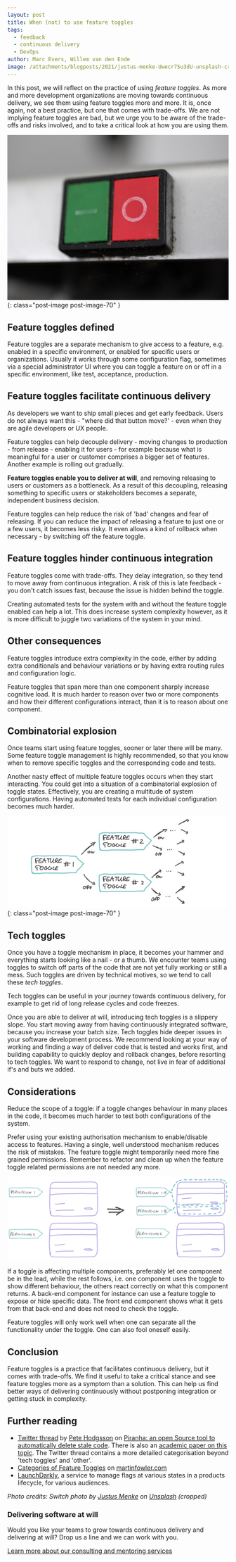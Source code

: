 ```yaml
---
layout: post
title: When (not) to use feature toggles
tags:
  - feedback
  - continuous delivery
  - DevOps
author: Marc Evers, Willem van den Ende
image: /attachments/blogposts/2021/justus-menke-Uwecr7Su3dU-unsplash-cropped.jpg
---
```


In this post, we will reflect on the practice of using _feature toggles_. As
more and more development organizations are moving towards continuous delivery,
we see them using feature toggles more and more. It is, once again, not a best
practice, but one that comes with trade-offs. We are not implying feature
toggles are bad, but we urge you to be aware of the trade-offs and risks
involved, and to take a critical look at how you are using them.

![switch picture](/attachments/blogposts/2021/justus-menke-Uwecr7Su3dU-unsplash-cropped.jpg)
{: class="post-image post-image-70" }

## Feature toggles defined

Feature toggles are a separate mechanism to give access to a feature, e.g.
enabled in a specific environment, or enabled for specific users or
organizations. Usually it works through some configuration flag, sometimes via a
special administrator UI where you can toggle a feature on or off in a specific
environment, like test, acceptance, production.

## Feature toggles facilitate continuous delivery

As developers we want to ship small pieces and get early feedback. Users do not
always want this - "where did that button move?' - even when they are agile
developers or UX people. 

Feature toggles can help decouple delivery - moving changes to production - from
release - enabling it for users - for example because what is meaningful for a
user or customer comprises a bigger set of features. Another example is rolling
out gradually.

**Feature toggles enable you to deliver at will**, and removing releasing to
users or customers as a bottleneck. As a result of this decoupling, releasing
something to specific users or stakeholders becomes a separate, independent
business decision.

Feature toggles can help reduce the risk of 'bad' changes and fear
of releasing. If you can reduce the impact of releasing a feature to just one or
a few users, it becomes less risky. It even allows a kind of rollback when necessary - by switching off the feature toggle.

## Feature toggles hinder continuous integration

Feature toggles come with trade-offs. They delay integration, so they tend to
move away from continuous integration. A risk of this is late feedback - you
don't catch issues fast, because the issue is hidden behind the toggle.

Creating automated tests for the system with and without the feature toggle
enabled can help a lot. This does increase system complexity however, as it is
more difficult to juggle two variations of the system in your mind.

## Other consequences

Feature toggles introduce extra complexity in the code, either by adding
extra conditionals and behaviour variations or by having extra routing
rules and configuration logic.

Feature toggles that span more than one component sharply increase cognitive
load. It is much harder to reason over two or more components and how their
different configurations interact, than it is to reason about one component.

## Combinatorial explosion

Once teams start using feature toggles, sooner or later there will be many. Some
feature toggle management is highly recommended, so that you know when to remove
specific toggles and the corresponding code and tests.

Another nasty effect of multiple feature toggles occurs when they start
interacting. You could get into a situation of a combinatorial explosion of
toggle states. Effectively, you are creating a multitude of system
configurations. Having automated tests for each individual configuration becomes
much harder.

![combinatorial explosion of feature toggles](/attachments/blogposts/2021/ft-explosion.jpg)
{: class="post-image post-image-70" }

## Tech toggles

Once you have a toggle mechanism in place, it becomes your hammer and everything
starts looking like a nail - or a thumb. We encounter teams using toggles to
switch off parts of the code that are not yet fully working or still a mess.
Such toggles are driven by technical motives, so we tend to call these _tech
toggles_.

Tech toggles can be useful in your journey towards continuous delivery, for
example to get rid of long release cycles and code freezes.

Once you are able to deliver at will, introducing tech toggles is a slippery
slope. You start moving away from having continuously integrated software,
because you increase your batch size. Tech toggles hide deeper issues in your
software development process. We recommend looking at your way of working and
finding a way of deliver code that is tested and works first, and building
capability to quickly deploy and rollback changes,  before resorting to tech
toggles. We want to respond to change, not live in fear of additional if's and
buts we added. 

## Considerations

Reduce the scope of a toggle: if a toggle changes behaviour in many places in
the code, it becomes much harder to test both configurations of the system.

Prefer using your existing authorisation mechanism to enable/disable access to
features. Having a single, well understood mechanism reduces the risk of
mistakes. The feature toggle might temporarily need more fine grained
permissions. Remember to refactor and clean up when the feature toggle related
permissions are not needed any more.

![splitting permissions for toggling features](/attachments/blogposts/2021/ft-split-permissions.jpg)

If a toggle is affecting multiple components, preferably let one component be in
the lead, while the rest follows, i.e. one component uses the toggle to show
different behaviour, the others react correctly on what this component returns.
A back-end component for instance can use a feature toggle to expose or hide
specific data. The front end component shows what it gets from that back-end and
does not need to check the toggle.

Feature toggles will only work well when one can separate all the functionality
under the toggle. One can also fool oneself easily.

## Conclusion

Feature toggles is a practice that facilitates continuous delivery, but it comes
with trade-offs. We find it useful to take a critical stance and see feature
toggles more as a symptom than a solution. This can help us find better ways of
delivering continuously without postponing integration or getting stuck in
complexity.

## Further reading

- [Twitter thread](https://twitter.com/ph1/status/1263186192951939072) by [Pete Hodgsson](http://twitter.com/@ph1) on [Piranha: an open Source tool to automatically delete stale code](https://eng.uber.com/piranha/). There is also an [academic paper on this topic](https://manu.sridharan.net/files/ICSE20-SEIP-Piranha.pdf). The Twitter thread contains a more detailed categorisation beyond 'tech toggles' and 'other'.
- [Categories of Feature Toggles](https://www.martinfowler.com/articles/feature-toggles.html#CategoriesOfToggles) on [martinfowler.com](https://martinfowler.com)
- [LaunchDarkly](https://launchdarkly.com/), a service to manage flags at various states in a products lifecycle, for various audiences.

_Photo credits: <span>Switch photo by <a href="https://unsplash.com/@justusmenke?utm_source=unsplash&amp;utm_medium=referral&amp;utm_content=creditCopyText">Justus Menke</a> on <a href="https://unsplash.com/s/photos/switch?utm_source=unsplash&amp;utm_medium=referral&amp;utm_content=creditCopyText">Unsplash</a> (cropped)</span>_

<aside>
  <h3>Delivering software at will</h3>
  <p>
    Would you like your teams to grow towards continuous delivery and delivering at will? Drop us a line and we can work with you.
  </p>
  <p><div>
    <a href="/consulting">Learn more about our consulting and mentoring services</a>
  </div></p>
</aside>

